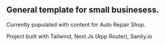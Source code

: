 

## General template for small businesess. 

Currently populated with content for Auto Repair Shop.

Project built with Tailwind, Next.Js (App Router), Sanity.io




